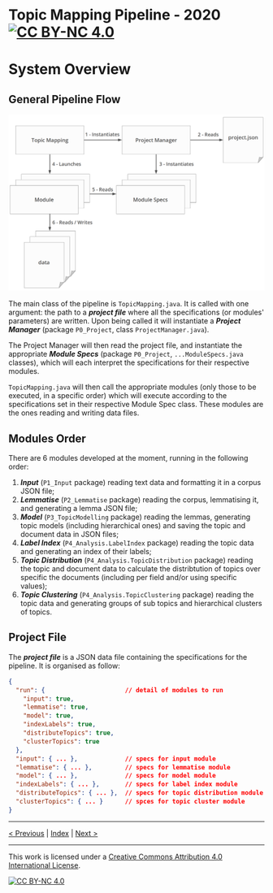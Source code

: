 # Topic Mapping Pipeline - 2020 [![CC BY-NC 4.0][cc-by-nc-shield]][cc-by-nc]
# System Overview

## General Pipeline Flow

![General Structure](img/general_architecture.png)

The main class of the pipeline is `TopicMapping.java`. It is called with one argument: the path to a ***project file*** 
where all the specifications (or modules' parameters) are written. Upon being called it will instantiate a ***Project 
Manager*** (package `P0_Project`, class `ProjectManager.java`).

The Project Manager will then read the project file, and instantiate the appropriate ***Module Specs*** (package
`P0_Project`, `...ModuleSpecs.java` classes), which will each interpret the specifications for their respective modules.

`TopicMapping.java` will then call the appropriate modules (only those to be executed, in a specific order) which will
execute according to the specifications set in their respective Module Spec class. These modules are the ones reading
and writing data files.

## Modules Order

There are 6 modules developed at the moment, running in the following order:
1) ***Input*** (`P1_Input` package) reading text data and formatting it in a corpus JSON file;
2) ***Lemmatise*** (`P2_Lemmatise` package) reading the corpus, lemmatising it, and generating a lemma JSON file;
3) ***Model*** (`P3_TopicModelling` package) reading the lemmas, generating topic models (including hierarchical ones)
and saving the topic and document data in JSON files;
4) ***Label Index*** (`P4_Analysis.LabelIndex` package) reading the topic data and generating an index of their labels;
5) ***Topic Distribution*** (`P4_Analysis.TopicDistribution` package) reading the topic and document data to calculate
the distribtution of topics over specific the documents (including per field and/or using specific values);
6) ***Topic Clustering*** (`P4_Analysis.TopicClustering` package) reading the topic data and generating groups of
sub topics and hierarchical clusters of topics.

## Project File

The ***project file*** is a JSON data file containing the specifications for the pipeline. It is organised as follow:
```json
{
  "run": {                      // detail of modules to run
    "input": true,
    "lemmatise": true,
    "model": true,
    "indexLabels": true,
    "distributeTopics": true,
    "clusterTopics": true
  },
  "input": { ... },             // specs for input module
  "lemmatise": { ... },         // specs for lemmatise module
  "model": { ... },             // specs for model module
  "indexLabels": { ... },       // specs for label index module
  "distributeTopics": { ... },  // specs for topic distribution module
  "clusterTopics": { ... }      // spces for topic cluster module
}
```

---

[< Previous](GettingStarted.md) | [Index](index.md) | [Next >](InputModule.md)

---
This work is licensed under a [Creative Commons Attribution 4.0 International
License][cc-by-nc].

[![CC BY-NC 4.0][cc-by-nc-image]][cc-by-nc]

[cc-by-nc]: http://creativecommons.org/licenses/by-nc/4.0/
[cc-by-nc-image]: https://i.creativecommons.org/l/by-nc/4.0/88x31.png
[cc-by-nc-shield]: https://img.shields.io/badge/License-CC%20BY--NC%204.0-lightgrey.svg

